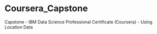 # Coursera_Capstone
Capstone - IBM Data Science Professional Certificate (Coursera) - Using Location Data
